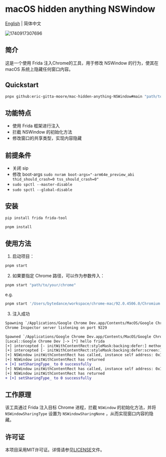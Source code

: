 # macOS hidden anything NSWindow

[English](./README.md) | 简体中文

![1740917307696](https://github.com/user-attachments/assets/87d14952-ffc0-4924-8dc7-14e6bf541f54)

## 简介

这是一个使用 Frida 注入Chrome的工具，用于修改 NSWindow 的行为，使其在 macOS 系统上隐藏任何窗口内容。

## Quickstart
```bash
pnpx github:eric-gitta-moore/mac-hidden-anything-NSWindow#main "path/to/your/chrome"
```

## 功能特点

- 使用 Frida 框架进行注入
- 拦截 NSWindow 的初始化方法
- 修改窗口的共享类型，实现内容隐藏

## 前提条件
- 关闭 sip
- 修改 boot-args `sudo nvram boot-args="-arm64e_preview_abi thid_should_crash=0 tss_should_crash=0"`
- `sudo spctl --master-disable`
- `sudo spctl --global-disable`

## 安装

```bash
pip install frida frida-tool

pnpm install
```

## 使用方法

1. 启动项目：

```bash
pnpm start
```

2. 如果要指定 Chrome 路径，可以作为参数传入：

```bash
pnpm start "path/to/your/chrome"
```

e.g.

```bash
pnpm start '/Users/bytedance/workspace/chrome-mac/92.0.4506.0/Chromium.app/Contents/MacOS/Chromium'
```

3. 注入成功
```diff
Spawning `/Applications/Google Chrome Dev.app/Contents/MacOS/Google Chrome Dev`...
Chrome Inspector server listening on port 9229

Spawned `/Applications/Google Chrome Dev.app/Contents/MacOS/Google Chrome Dev`. Resuming main thread!
[Local::Google Chrome Dev ]-> [*] hello frida
[+] intercepted [- initWithContentRect:styleMask:backing:defer:] methods
[+] intercepted [- initWithContentRect:styleMask:backing:defer:screen:] methods
[+] NSWindow initWithContentRect has called, instance self address: 0x104016157c0
[+] NSWindow initWithContentRect has returned
+ [+] setSharingType_ to 0 successfully
[+] NSWindow initWithContentRect has called, instance self address: 0x10401ea6c00
[+] NSWindow initWithContentRect has returned
+ [+] setSharingType_ to 0 successfully
```

## 工作原理

该工具通过 Frida 注入目标 Chrome 进程，拦截 `NSWindow` 的初始化方法，并将 `NSWindowSharingType` 设置为 `NSWindowSharingNone` ，从而实现窗口内容的隐藏。

## 许可证

本项目采用MIT许可证。详情请参见[LICENSE](./LICENSE)文件。
